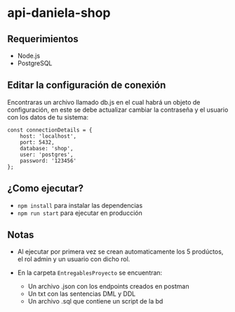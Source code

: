 # api-daniela-shop

## Requerimientos

 * Node.js 
 * PostgreSQL

## Editar la configuración de conexión

Encontraras un archivo llamado db.js en el cual habrá un objeto de configuración, en este se debe actualizar cambiar la contraseña y el usuario con los datos de tu sistema:

```
const connectionDetails = {
    host: 'localhost',
    port: 5432,
    database: 'shop',
    user: 'postgres',
    password: '123456'
};
```

## ¿Como ejecutar?

* `npm install` para instalar las dependencias
* `npm run start` para ejecutar en producción

## Notas

* Al ejecutar por primera vez se crean automaticamente los 5 prodúctos, el rol admin y un usuario con dicho rol.

* En la carpeta `EntregablesProyecto` se encuentran:
  - Un archivo .json con los endpoints creados en postman
  - Un txt con las sentencias DML y DDL
  - Un archivo .sql que contiene un script de la bd
